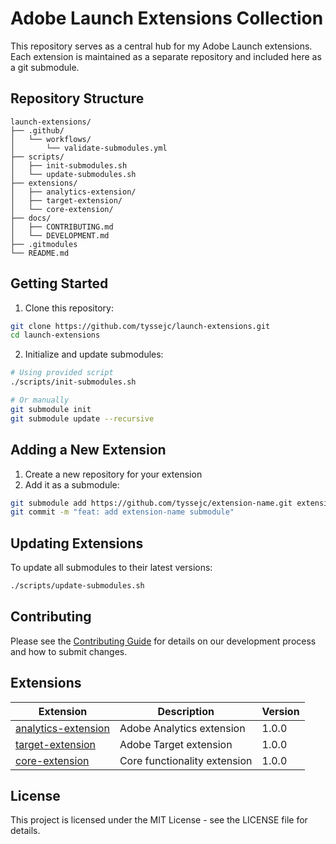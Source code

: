 # Adobe Launch Extensions Collection

This repository serves as a central hub for my Adobe Launch extensions. Each extension is maintained as a separate repository and included here as a git submodule.

## Repository Structure

```
launch-extensions/
├── .github/
│   └── workflows/
│       └── validate-submodules.yml
├── scripts/
│   ├── init-submodules.sh
│   └── update-submodules.sh
├── extensions/
│   ├── analytics-extension/
│   ├── target-extension/
│   └── core-extension/
├── docs/
│   ├── CONTRIBUTING.md
│   └── DEVELOPMENT.md
├── .gitmodules
└── README.md
```

## Getting Started

1. Clone this repository:
```bash
git clone https://github.com/tyssejc/launch-extensions.git
cd launch-extensions
```

2. Initialize and update submodules:
```bash
# Using provided script
./scripts/init-submodules.sh

# Or manually
git submodule init
git submodule update --recursive
```

## Adding a New Extension

1. Create a new repository for your extension
2. Add it as a submodule:
```bash
git submodule add https://github.com/tyssejc/extension-name.git extensions/extension-name
git commit -m "feat: add extension-name submodule"
```

## Updating Extensions

To update all submodules to their latest versions:
```bash
./scripts/update-submodules.sh
```

## Contributing

Please see the [Contributing Guide](docs/CONTRIBUTING.md) for details on our development process and how to submit changes.

## Extensions

| Extension | Description | Version |
|-----------|-------------|---------|
| [analytics-extension](extensions/analytics-extension) | Adobe Analytics extension | 1.0.0 |
| [target-extension](extensions/target-extension) | Adobe Target extension | 1.0.0 |
| [core-extension](extensions/core-extension) | Core functionality extension | 1.0.0 |

## License

This project is licensed under the MIT License - see the LICENSE file for details.